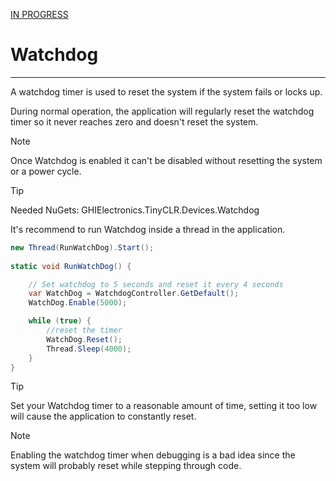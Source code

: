 [IN PROGRESS](error.md) 
# Watchdog
---
A watchdog timer is used to reset the system if the system fails or locks up. 

During normal operation, the application will regularly reset the watchdog timer so it never reaches zero and doesn't reset the system. 

> [!Note]
> Once Watchdog is enabled it can't be disabled without resetting the system or a power cycle.

> [!Tip]
> Needed NuGets: GHIElectronics.TinyCLR.Devices.Watchdog 

It's recommend to run Watchdog inside a thread in the application.  

```cs
new Thread(RunWatchDog).Start();
                 
static void RunWatchDog() {

    // Set watchdog to 5 seconds and reset it every 4 seconds
    var WatchDog = WatchdogController.GetDefault();
    WatchDog.Enable(5000);

    while (true) {
        //reset the timer
        WatchDog.Reset();
        Thread.Sleep(4000);
    }
}
```
> [!Tip]
> Set your Watchdog timer to a reasonable amount of time, setting it too low will cause the application to constantly reset. 

> [!Note]
> Enabling the watchdog timer when debugging is a bad idea since the system will probably reset while stepping through code.
